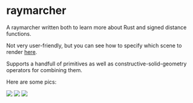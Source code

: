 # raymarcher
A raymarcher written both to learn more about Rust and signed distance functions.

Not very user-friendly, but you can see how to specify which scene to render [here](https://github.com/pema99/raymarcher/blob/master/src/main.rs#L26).

Supports a handfull of primitives as well as constructive-solid-geometry operators for combining them.

Here are some pics:

![](https://i.imgur.com/i2hXsU7.png)
![](https://i.imgur.com/BHmwotq.png)
![](https://i.imgur.com/KfqCjZG.png)

